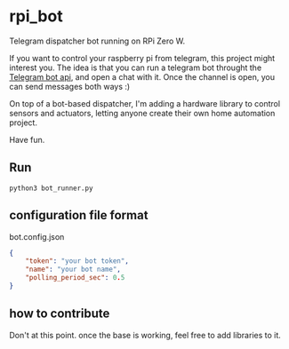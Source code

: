# rpi_bot

Telegram dispatcher bot running on RPi Zero W.

If you want to control your raspberry pi from telegram, this project might interest you.
The idea is that you can run a telegram bot throught the [Telegram bot api](https://core.telegram.org/bots/api), and open a chat with it.
Once the channel is open, you can send messages both ways :)

On top of a bot-based dispatcher, I'm adding a hardware library to control sensors and actuators, letting anyone create their own home automation project.

Have fun.

## Run

`python3 bot_runner.py`

## configuration file format

bot.config.json

```json
{
    "token": "your bot token",
    "name": "your bot name",
    "polling_period_sec": 0.5
}
```

## how to contribute

Don't at this point.
once the base is working, feel free to add libraries to it.
